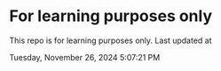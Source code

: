 # For learning purposes only
This repo is for learning purposes only.
Last updated at

Tuesday, November 26, 2024 5:07:21 PM

